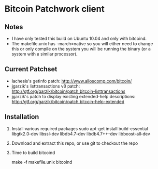 Bitcoin Patchwork client
========================

Notes
-----

* I have only tested this build on Ubuntu 10.04 and only with bitcoind.
* The makefile.unix has -march=native so you will either need to change this or only compile on the system you will be running the binary (or a system with a similar processor).


Current Patchset
----------------

* lachesis's getinfo patch: http://www.alloscomp.com/bitcoin/
* jgarzik's listtransactions v8 patch: http://gtf.org/garzik/bitcoin/patch.bitcoin-listtransactions
* jgarzik's patch to display existing extended-help descriptions: http://gtf.org/garzik/bitcoin/patch.bitcoin-help-extended

Installation
------------

1. Install various required packages
    sudo apt-get install build-essential libgtk2.0-dev libssl-dev libdb4.7-dev libdb4.7++-dev libboost-all-dev

2. Download and extract this repo, or use git to checkout the repo

3. Time to build bitcoind
    
    make -f makefile.unix bitcoind
    
